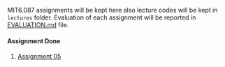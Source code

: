 MIT6.087 assignments will be kept here also lecture codes will be kept in `lectures` folder.
Evaluation of each assignment will be reported in [EVALUATION.md](https://github.com/rashfaqur/assignments/blob/master/MIT6.087/EVALUATION.md) file.

#### Assignment Done ####

1. [Assignment 05](https://github.com/rashfaqur/assignments/tree/master/MIT6.087/assn05)
